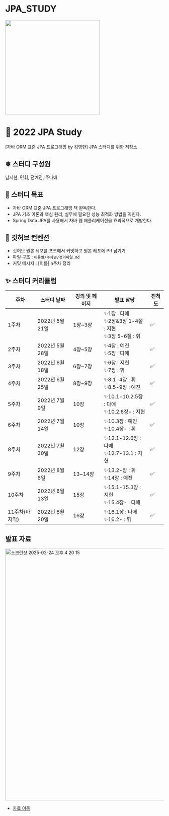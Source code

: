 # JPA_STUDY

<img src="https://user-images.githubusercontent.com/53958188/169638666-21b0ba60-fcf0-4ebd-8339-456d3e796bf0.png" width="300"/>

# **🧐 2022 JPA Study**

[자바 ORM 표준 JPA 프로그래밍 by 김영한] JPA 스터디를 위한 저장소

## **❄ 스터디 구성원**

남지현, 민휘, 전예진, 주다애

## **🎯 스터디 목표**

- 자바 ORM 표준 JPA 프로그래밍 책 완독한다.
- JPA 기초 이론과 핵심 원리, 실무에 필요한 성능 최적화 방법을 익힌다.
- Spring Data JPA를 사용해서 자바 웹 애플리케이션을 효과적으로 개발한다.

## 🌱 깃허브 컨벤션

- 깃허브 원본 레포를 포크해서 커밋하고 원본 레포에 PR 남기기
- 파일 구조 : `이름별/주차별/정리파일.md`
- 커밋 메시지 : [이름] n주차 정리

## **✨ 스터디 커리큘럼**

| 주차 | 스터디 날짜 | 강의 및 페이지 | 발표 담당 | 진척도 |
| --- | --- | --- | --- | --- |
| 1주차 | 2022년 5월 21일 | 1장~3장 | ✨1장 : 다애<br>✨2장&3장 1-4절 : 지현<br>✨3장 5-6절 : 휘 | ✅ |
| 2주차 | 2022년 5월 28일 | 4장~5장 | ✨4장 : 예진<br>✨5장 : 다애 | ✅ |
| 3주차 | 2022년 6월 18일 | 6장~7장 | ✨6장 : 지현<br>✨7장 : 휘 | ✅ |
| 4주차 | 2022년 6월 25일 | 8장~9장 | ✨8.1-4장 : 휘<br>✨8.5-9장 : 예진 | ✅ |
| 5주차 | 2022년 7월 9일 | 10장 | ✨10.1-10.2.5장 : 다애<br>✨10.2.6장- : 지현 | ✅ |
| 6주차 | 2022년 7월 14일 | 10장 | ✨10.3장 : 예진<br>✨10.4장- : 휘 | ✅ |
| 8주차 | 2022년 7월 30일 | 12장 | ✨12.1-12.6장 : 다애<br>✨12.7-13.1 : 지현 | ✅ |
| 9주차 | 2022년 8월 6일 | 13~14장 | ✨13.2-장 : 휘<br>✨14장 : 예진 | ✅ |
| 10주차 | 2022년 8월 13일 | 15장 | ✨15.1-15.3장 : 지현<br>✨15.4장- : 다애 | ✅ |
| 11주차(마지막) | 2022년 8월 20일 | 16장 | ✨16.1장 : 다애<br>✨16.2- : 휘 | ✅ |

## 발표 자료

<img width="800" alt="스크린샷 2025-02-24 오후 4 20 15" src="https://github.com/user-attachments/assets/aa95eaf1-beba-43ff-a44f-246925622f77" />

* [자료 이동](https://github.com/yaezzin/jpa-study/blob/main/%EC%98%88%EC%A7%84/04%20%E1%84%8B%E1%85%A6%E1%86%AB%E1%84%90%E1%85%B5%E1%84%90%E1%85%B5%20%E1%84%86%E1%85%A2%E1%84%91%E1%85%B5%E1%86%BC.pdf)
